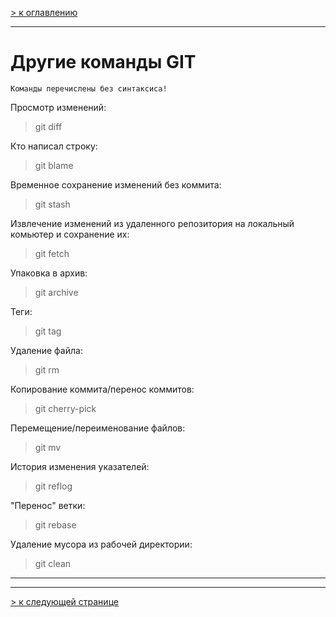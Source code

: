 [> к оглавлению](/readme.md)

___

# Другие команды GIT

    Команды перечислены без синтаксиса!

Просмотр изменений:

> git diff

Кто написал строку:

> git blame

Временное сохранение изменений без коммита:

> git stash

Извлечение изменений из удаленного репозитория на локальный комьютер и сохранение их:

> git fetch

Упаковка в архив:

> git archive

Теги:

> git tag

Удаление файла:

> git rm

Копирование коммита/перенос коммитов:

> git cherry-pick

Перемещение/переименование файлов:

> git mv

История изменения указателей:

> git reflog

"Перенос" ветки: 

> git rebase

Удаление мусора из рабочей директории:

> git clean


___
___

[> к следующей странице](/ignore.md)